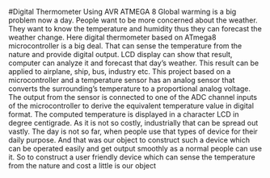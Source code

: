 #Digital Thermometer Using AVR ATMEGA 8
Global warming is a big problem now a day. People want to be more concerned about the 
weather. They want to know the temperature and humidity thus they can forecast the 
weather change. Here digital thermometer based on ATmega8 microcontroller is a big 
deal. That can sense the temperature from the nature and provide digital output. LCD 
display can show that result, computer can analyze it and forecast that day’s weather. 
This result can be applied to airplane, ship, bus, industry etc. 
This project based on a microcontroller and a temperature sensor has an analog sensor 
that converts the surrounding’s temperature to a proportional analog voltage. The output 
from the sensor is connected to one of the ADC channel inputs of the microcontroller to 
derive the equivalent temperature value in digital format. The computed temperature is 
displayed in a character LCD in degree centigrade.
As it is not so costly, industrially that can be spread out vastly. The day is not so far,
when people use that types of device for their daily purpose. And that was our object to 
construct such a device which can be operated easily and get output smoothly as a normal 
people can use it. 
So to construct a user friendly device which can sense the temperature from the nature
and cost a little is our object
